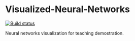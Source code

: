 # Visualized-Neural-Networks
[![Build status](https://ci.appveyor.com/api/projects/status/im0xw2ni24hfnwp9/branch/master?svg=true)](https://ci.appveyor.com/project/smileandyxu/visualized-neural-networks/branch/master)

Neural networks visualization for teaching demostration.
